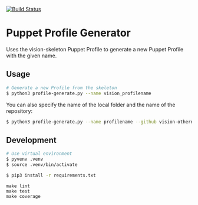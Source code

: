 [![Build Status](https://travis-ci.com/vision-it/puppet-generate-profile.svg?branch=master)](https://travis-ci.com/vision-it/puppet-generate-profile)

# Puppet Profile Generator

Uses the vision-skeleton Puppet Profile to generate a new Puppet Profile with the given name.

## Usage

```bash
# Generate a new Profile from the skeleton
$ python3 profile-generate.py --name vision_profilename
```

You can also specify the name of the local folder and the name of the repository:

```bash
$ python3 profile-generate.py --name profilename --github vision-othername --directory myfolder
```

## Development

```bash
# Use virtual environment
$ pyvenv .venv
$ source .venv/bin/activate

$ pip3 install -r requirements.txt
```

```
make lint
make test
make coverage
```
